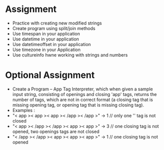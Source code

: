 # Assignment

* Practice with creating new modified strings
* Create program using split/join methods
* Use timespan in your application
* Use datetime in your application
* Use datetimeoffset in your application
* Use timezone in your Application
* Use cultureinfo hwne working with strings and numbers

# Optional Assignment

* Create a Program – App Tag Interpreter, which when given a sample input string, consisting of openings and closing 'app' tags, returns the number of tags, which are not in correct format (a closing tag that is missing opening tag, or opening tag that is missing closing tag).
* Examples :
* "< app >< app >< app >< /app >< /app >"  -> 1 // only one '<app>' tag is not closed
* "< app >< /app >< /app >< app >< app >"  -> 3 // one closing tag is not opened, two openings tags are not closed
* "< /app >< /app >< app >< app >< app >"  -> 1 // one closing tag is not opened
